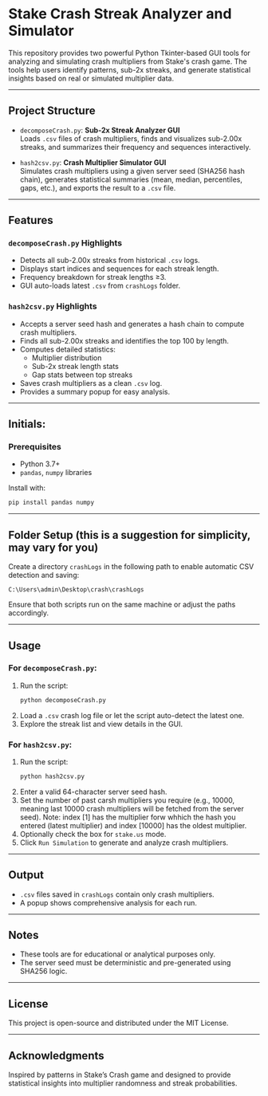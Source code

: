 
#  Stake Crash Streak Analyzer and Simulator

This repository provides two powerful Python Tkinter-based GUI tools for analyzing and simulating crash multipliers from Stake's crash game. The tools help users identify patterns, sub-2x streaks, and generate statistical insights based on real or simulated multiplier data.

---

## Project Structure

- `decomposeCrash.py`: **Sub-2x Streak Analyzer GUI**  
  Loads `.csv` files of crash multipliers, finds and visualizes sub-2.00x streaks, and summarizes their frequency and sequences interactively.

- `hash2csv.py`: **Crash Multiplier Simulator GUI**  
  Simulates crash multipliers using a given server seed (SHA256 hash chain), generates statistical summaries (mean, median, percentiles, gaps, etc.), and exports the result to a `.csv` file.

---

## Features

### `decomposeCrash.py` Highlights
- Detects all sub-2.00x streaks from historical `.csv` logs.
- Displays start indices and sequences for each streak length.
- Frequency breakdown for streak lengths ≥3.
- GUI auto-loads latest `.csv` from `crashLogs` folder.

### `hash2csv.py` Highlights
- Accepts a server seed hash and generates a hash chain to compute crash multipliers.
- Finds all sub-2.00x streaks and identifies the top 100 by length.
- Computes detailed statistics:
  - Multiplier distribution
  - Sub-2x streak length stats
  - Gap stats between top streaks
- Saves crash multipliers as a clean `.csv` log.
- Provides a summary popup for easy analysis.

---

## Initials:

### Prerequisites
- Python 3.7+
- `pandas`, `numpy` libraries

Install with:
```bash
pip install pandas numpy
```

---

## Folder Setup (this is a suggestion for simplicity, may vary for you)

Create a directory `crashLogs` in the following path to enable automatic CSV detection and saving:

```
C:\Users\admin\Desktop\crash\crashLogs
```

Ensure that both scripts run on the same machine or adjust the paths accordingly.

---

## Usage

### For `decomposeCrash.py`:
1. Run the script:
   ```bash
   python decomposeCrash.py
   ```
2. Load a `.csv` crash log file or let the script auto-detect the latest one.
3. Explore the streak list and view details in the GUI.

### For `hash2csv.py`:
1. Run the script:
   ```bash
   python hash2csv.py
   ```
2. Enter a valid 64-character server seed hash.
3. Set the number of past carsh multipliers you require (e.g., 10000, meaning last 10000 crash multipliers will be fetched from the server seed). Note: index [1] has the multiplier forw whhich the hash you entered (latest multiplier) and index [10000] has the oldest multiplier.
4. Optionally check the box for `stake.us` mode.
5. Click `Run Simulation` to generate and analyze crash multipliers.

---

## Output

- `.csv` files saved in `crashLogs` contain only crash multipliers.
- A popup shows comprehensive analysis for each run.

---

## Notes

- These tools are for educational or analytical purposes only.
- The server seed must be deterministic and pre-generated using SHA256 logic.

---

## License

This project is open-source and distributed under the MIT License.

---

## Acknowledgments

Inspired by patterns in Stake’s Crash game and designed to provide statistical insights into multiplier randomness and streak probabilities.
